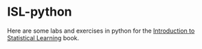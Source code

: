 # ISL-python

Here are some labs and exercises in python for the [Introduction to Statistical Learning](https://www.statlearning.com/) book.
